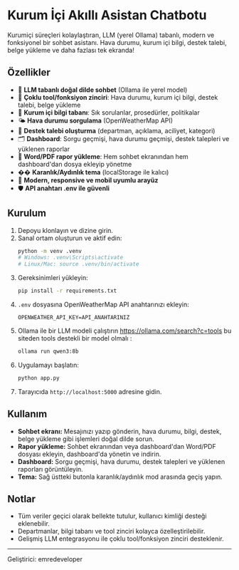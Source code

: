 # Kurum İçi Akıllı Asistan Chatbotu

Kurumiçi süreçleri kolaylaştıran, LLM (yerel Ollama) tabanlı, modern ve fonksiyonel bir sohbet asistanı. Hava durumu, kurum içi bilgi, destek talebi, belge yükleme ve daha fazlası tek ekranda!

## Özellikler
- 🤖 **LLM tabanlı doğal dilde sohbet** (Ollama ile yerel model)
- 🔗 **Çoklu tool/fonksiyon zinciri**: Hava durumu, kurum içi bilgi, destek talebi, belge yükleme
- 🏢 **Kurum içi bilgi tabanı**: Sık sorulanlar, prosedürler, politikalar
- 🌤️ **Hava durumu sorgulama** (OpenWeatherMap API)
- 💼 **Destek talebi oluşturma** (departman, açıklama, aciliyet, kategori)
- 🗂️ **Dashboard**: Sorgu geçmişi, hava durumu geçmişi, destek talepleri ve yüklenen raporlar
- 📄 **Word/PDF rapor yükleme**: Hem sohbet ekranından hem dashboard'dan dosya ekleyip yönetme
- �� **Karanlık/Aydınlık tema** (localStorage ile kalıcı)
- 📱 **Modern, responsive ve mobil uyumlu arayüz**
- 🛡️ **API anahtarı .env ile güvenli**

## Kurulum
1. Depoyu klonlayın ve dizine girin.
2. Sanal ortam oluşturun ve aktif edin:
   ```bash
   python -m venv .venv
   # Windows: .venv\Scripts\activate
   # Linux/Mac: source .venv/bin/activate
   ```
3. Gereksinimleri yükleyin:
   ```bash
   pip install -r requirements.txt
   ```
4. `.env` dosyasına OpenWeatherMap API anahtarınızı ekleyin:
   ```
   OPENWEATHER_API_KEY=API_ANAHTARINIZ
   ```
5. Ollama ile bir LLM modeli çalıştırın https://ollama.com/search?c=tools  bu siteden tools destekli bir model olmalı :
   ```bash
   ollama run qwen3:8b
   ```
6. Uygulamayı başlatın:
   ```bash
   python app.py
   ```
7. Tarayıcıda `http://localhost:5000` adresine gidin.

## Kullanım
- **Sohbet ekranı:** Mesajınızı yazıp gönderin, hava durumu, bilgi, destek, belge yükleme gibi işlemleri doğal dilde sorun.
- **Rapor yükleme:** Sohbet ekranından veya dashboard'dan Word/PDF dosyası ekleyin, dashboard'da yönetin ve indirin.
- **Dashboard:** Sorgu geçmişi, hava durumu, destek talepleri ve yüklenen raporları görüntüleyin.
- **Tema:** Sağ üstteki butonla karanlık/aydınlık mod arasında geçiş yapın.

## Notlar
- Tüm veriler geçici olarak bellekte tutulur, kullanıcı kimliği desteği eklenebilir.
- Departmanlar, bilgi tabanı ve tool zinciri kolayca özelleştirilebilir.
- Gelişmiş LLM entegrasyonu ile çoklu tool/fonksiyon zinciri desteklenir.

---
Geliştirici: emredeveloper
